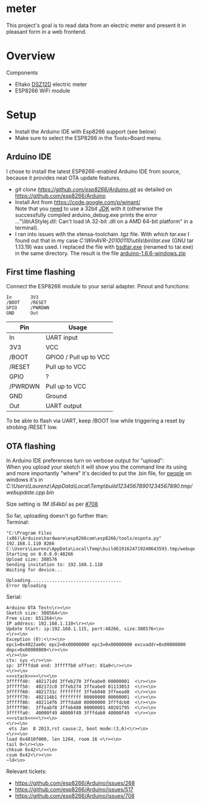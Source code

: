 # meter
This project's goal is to read data from an electric meter and present it in pleasant form in a web frontend.

# Overview

Components
 * Eltako [DSZ12D](http://www.eltako.com/fileadmin/downloads/de/_bedienung/DSZ12D_28365612-1_internet_dtsch.pdf) electric meter
 * ESP8266 WiFi module
  

# Setup
 * Install the Arduino IDE with Esp8266 support (see below)
 * Make sure to select the ESP8266 in the Tools>Board menu.

## Arduino IDE
I chose to install the latest ESP8266-enabled Arduino IDE from source, because it provides neat OTA update features.
 * *git clone https://github.com/esp8266/Arduino.git* as detailed on https://github.com/esp8266/Arduino
 * Install Ant from https://code.google.com/p/winant/  
Note that you [need](https://github.com/arduino/Arduino/issues/3276) to use a 32bit [JDK](http://www.oracle.com/technetwork/java/javase/downloads/jdk8-downloads-2133151.html) with it (otherwise the successfully compiled arduino_debug.exe prints the error ..."\lib\AStylej.dll: Can't load IA 32-bit .dll on a AMD 64-bit platform" in a terminal).  
 * I ran into issues with the xtensa-toolchain .tgz file. With *which tar.exe* I found out that in my case *C:\WinAVR-20100110\utils\bin\tar.exe* (GNU tar 1.13.19) was used. I replaced the file with [bsdtar.exe](https://code.google.com/p/i18n-zh/downloads/detail?name=bsdtar.exe) (renamed to tar.exe) in the same directory.
The result is the file [arduino-1.6.6-windows.zip](arduino-1.6.6-windows.zip)  

## First time flashing
Connect the ESP8266 module to your serial adapter. Pinout and functions:

```
In       3V3
/BOOT    /RESET
GPIO     /PWRDWN
GND      Out
```

| Pin | Usage |
| --- | -------- |
| In | UART input |
| 3V3 | VCC |
| /BOOT | GPIO0 / Pull up to VCC |
| /RESET | Pull up to VCC |
| GPIO | ? |
| /PWRDWN | Pull up to VCC |
| GND | Ground |
| Out | UART output |

To be able to flash via UART, keep /BOOT low while triggering a reset by strobing /RESET low.

## OTA flashing

In Arduino IDE preferences turn on verbose output for "upload":  
When you upload your sketch it will show you the command line its using and more importantly "where" it's decided to put the .bin file, for [people](http://www.esp8266.com/viewtopic.php?p=20942#p20942) on windows it's in *C:\Users\Laurenz\AppData\Local\Temp\build12345678901234567890.tmp/webupdate.cpp.bin*

Size setting is *1M (64kb)* as per [#708](https://github.com/esp8266/Arduino/issues/708)

So far, uploading doesn't go further than:  
Terminal:
```
"C:\Program Files (x86)\Arduino\hardware\esp8266com\esp8266/tools/espota.py" 192.168.1.110 8266 C:\Users\Laurenz\AppData\Local\Temp\build6191624719240643593.tmp/webupdate.ino.cpp.bin
Starting on 0.0.0.0:48266
Upload size: 308576
Sending invitation to: 192.168.1.110
Waiting for device...

Uploading..................................
Error Uploading
```
Serial:
```
Arduino OTA Test<\r><\n>
Sketch size: 308564<\n>
Free size: 651264<\n>
IP address: 192.168.1.110<\r><\n>
Update Start: ip:192.168.1.115, port:48266, size:308576<\n>
<\r><\n>
Exception (0):<\r><\n>
epc1=0x4022ae0c epc2=0x00000000 epc3=0x00000000 excvaddr=0x00000000 depc=0x00000000<\r><\n>
<\r><\n>
ctx: sys <\r><\n>
sp: 3ffffda0 end: 3fffffb0 offset: 01a0<\r><\n>
<\r><\n>
>>>stack>>><\r><\n>
3fffff40:  402171dd 3ffeb270 3ffeabe0 00000001  <\r><\n>
3fffff50:  402172c0 3ffeb274 3ffeabe0 01133053  <\r><\n>
3fffff60:  4021731c ffffffff 3ffeb048 3ffeead8  <\r><\n>
3fffff70:  402114b1 ffffffff 00000000 00000001  <\r><\n>
3fffff80:  402114f6 3fffdab0 00000000 3fffdcb0  <\r><\n>
3fffff90:  3ffeabf8 3ffeb480 00000001 40201795  <\r><\n>
3fffffa0:  40000f49 40000f49 3fffdab0 40000f49  <\r><\n>
<<<stack<<<<\r><\n>
<\r><\n>
 ets Jan  8 2013,rst cause:2, boot mode:(3,6)<\r><\n>
<\r><\n>
load 0x4010f000, len 1264, room 16 <\r><\n>
tail 0<\r><\n>
chksum 0x42<\r><\n>
csum 0x42<\r><\n>
~ld<\n>

```

Relevant tickets:
 * https://github.com/esp8266/Arduino/issues/268
 * https://github.com/esp8266/Arduino/issues/517
 * https://github.com/esp8266/Arduino/issues/708
